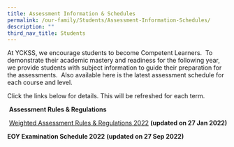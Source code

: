 ```yaml
---
title: Assessment Information & Schedules
permalink: /our-family/Students/Assessment-Information-Schedules/
description: ""
third_nav_title: Students
---
```

  
At YCKSS, we encourage students to become Competent Learners.  To demonstrate their academic mastery and readiness for the following year, we provide students with subject information to guide their preparation for the assessments.  Also available here is the latest assessment schedule for each course and level.

  

Click the links below for details. This will be refreshed for each term.

  

 **Assessment Rules & Regulations**

 [Weighted Assessment Rules & Regulations 2022](https://yiochukangsec.moe.edu.sg/qql/slot/u133/For%20Students/Assessment/YCKSS%20Weighted%20Assessment%20Rules%20and%20Regulations.pdf) **(updated on 27 Jan 2022)**

**EOY Examination Schedule 2022** **(updated on 27 Sep 2022)**

